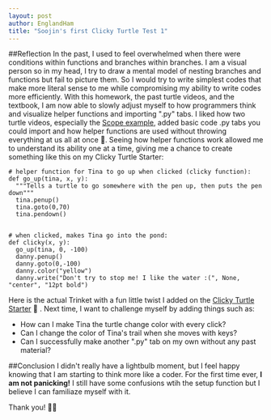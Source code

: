 ```yaml
---
layout: post
author: EnglandHam
title: "Soojin's first Clicky Turtle Test 1"
---
```


##Reflection 
In the past, I used to feel overwhelmed when there were conditions within functions and branches within branches. I am a visual person so in my head, I try to draw a mental model of nesting branches and functions but fail to picture them. So I would try to write simplest codes that make more literal sense to me while compromising my ability to write codes more efficiently. With this homework, the past turtle videos, and the textbook, I am now able to slowly adjust myself to how programmers think and visualize helper functions and importing ".py" tabs. I liked how two turtle videos, especially the [Scope example](https://trinket.io/python/4b21944c2f), added basic code .py tabs you could import and how helper functions are used without throwing everything at us all at once 🙂. Seeing how helper functions work allowed me to understand its ability one at a time, giving me a chance to create something like this on my Clicky Turtle Starter:

```
# helper function for Tina to go up when clicked (clicky function):
def go_up(tina, x, y):
  """Tells a turtle to go somewhere with the pen up, then puts the pen down"""
  tina.penup()
  tina.goto(0,70)
  tina.pendown()


# when clicked, makes Tina go into the pond:
def clicky(x, y):
  go_up(tina, 0, -100)
  danny.penup()
  danny.goto(0,-100)
  danny.color("yellow")
  danny.write("Don't try to stop me! I like the water :(", None, "center", "12pt bold")
  ```
  
Here is the actual Trinket with a fun little twist I added on the [Clicky Turtle Starter](https://trinket.io/python/1be9239cce) :turtle: . Next time, I want to challenge myself by adding things such as: 
- How can I make Tina the turtle change color with every click?
- Can I change the color of Tina's trail when she moves with keys?
- Can I successfully make another ".py" tab on my own without any past material?

##Conclusion
I didn't really have a lightbulb moment, but I feel happy knowing that I am starting to think more like a coder. For the first time ever, **I am not panicking!** I still have some confusions wtih the setup function but I believe I can familiaze myself with it.

Thank you! 🧑‍🎨
  
